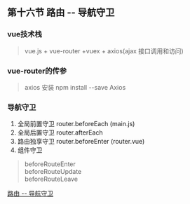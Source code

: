 ## 第十六节 路由 -- 导航守卫

###  vue技术栈
> vue.js + vue-router +vuex + axios(ajax 接口调用和访问)

###  vue-router的传参
> axios 安装 npm install --save Axios

### 导航守卫

1.  全局前置守卫 router.beforeEach   (main.js)
2.  全局后置守卫 router.afterEach
3.  路由独享守卫 router.beforeEnter   (router.vue)
4.  组件守卫
> beforeRouteEnter   
  beforeRouteUpdate   
  beforeRouteLeave  

[路由 -- 导航守卫](./router3)
